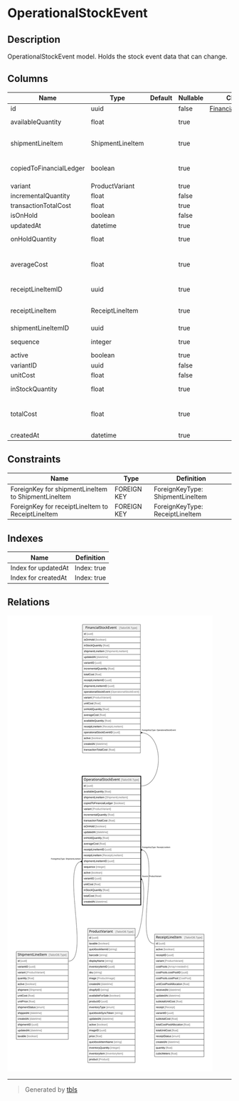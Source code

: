 # OperationalStockEvent

## Description

OperationalStockEvent model. Holds the stock event data that can change.

## Columns

| Name | Type | Default | Nullable | Children | Parents | Comment |
| ---- | ---- | ------- | -------- | -------- | ------- | ------- |
| id | uuid |  | false | [FinancialStockEvent](FinancialStockEvent.md) |  |  |
| availableQuantity | float |  | true |  |  | DO NOT UPDATE FROM THE FRONT END. Available for sale quantity. |
| shipmentLineItem | ShipmentLineItem |  | true |  | [ShipmentLineItem](ShipmentLineItem.md) | ShipmentLineItem model. ShipmentLineItem and this model is 1:1. One stock event is only related o either one receipt or shipment. |
| copiedToFinancialLedger | boolean |  | true |  |  | DO NOT UPDATE FROM THE FRONT END. If the stock event is copied to the financial ledger. |
| variant | ProductVariant |  | true |  | [ProductVariant](ProductVariant.md) | Variant |
| incrementalQuantity | float |  | false |  |  | incrementalQuantity |
| transactionTotalCost | float |  | true |  |  | transactionTotalCost |
| isOnHold | boolean |  | false |  |  | isOnHold |
| updatedAt | datetime |  | true |  |  | updatedAt |
| onHoldQuantity | float |  | true |  |  | DO NOT UPDATE FROM THE FRONT END. Quantity of the product that is on hold. |
| averageCost | float |  | true |  |  | DO NOT UPDATE FROM THE FRONT END, use calculateStockEventAndUpdateStockSummary pipeline instead. Average cost of the product at the time of the event |
| receiptLineItemID | uuid |  | true |  | [ReceiptLineItem](ReceiptLineItem.md) | ReceiptLineItem where the StockEvent come from |
| receiptLineItem | ReceiptLineItem |  | true |  | [ReceiptLineItem](ReceiptLineItem.md) | ReceiptLineItem model. ReceiptLineItem and this model is 1:1. One stock event is only related o either one receipt or shipment |
| shipmentLineItemID | uuid |  | true |  | [ShipmentLineItem](ShipmentLineItem.md) | Shipment where the StockEvents come from |
| sequence | integer |  | true |  |  | DO NOT UPDATE FROM THE FRONT END. Sequence of the stock event. |
| active | boolean |  | true |  |  | active |
| variantID | uuid |  | false |  | [ProductVariant](ProductVariant.md) | Variant ID |
| unitCost | float |  | false |  |  | unitCost |
| inStockQuantity | float |  | true |  |  | DO NOT UPDATE FROM THE FRONT END. The quantity of the product in stock. |
| totalCost | float |  | true |  |  | DO NOT UPDATE FROM THE FRONT END, use calculateStockEventAndUpdateStockSummary pipeline instead. Total cost of the product at the time of the event |
| createdAt | datetime |  | true |  |  | createdAt |

## Constraints

| Name | Type | Definition |
| ---- | ---- | ---------- |
| ForeignKey for shipmentLineItem to ShipmentLineItem | FOREIGN KEY | ForeignKeyType: ShipmentLineItem |
| ForeignKey for receiptLineItem to ReceiptLineItem | FOREIGN KEY | ForeignKeyType: ReceiptLineItem |

## Indexes

| Name | Definition |
| ---- | ---------- |
| Index for updatedAt | Index: true |
| Index for createdAt | Index: true |

## Relations

![er](OperationalStockEvent.svg)

---

> Generated by [tbls](https://github.com/k1LoW/tbls)
